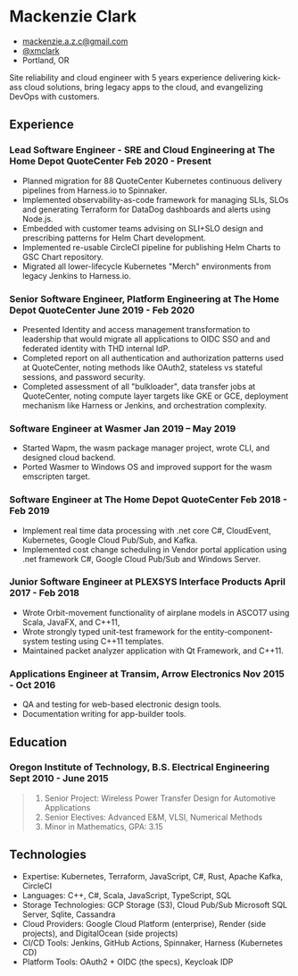 <!-- The (first) h1 will be used as the <title> of the HTML page -->
# Mackenzie Clark

<!-- The unordered list immediately after the h1 will be formatted on a single
line. It is intended to be used for contact details -->
- [mackenzie.a.z.c@gmail.com](mail:mackenzie.a.z.c@gmail.com)
- [@xmclark](https://github.com/xmclark)
- Portland, OR

<!-- The paragraph after the h1 and ul and before the first h2 is optional. It
is intended to be used for a short summary. -->
Site reliability and cloud engineer with 5 years experience delivering kick-ass cloud solutions, bring legacy apps to the cloud, and evangelizing DevOps with customers.

## Experience

<!-- You have to wrap the "left" and "right" half of these headings in spans by
hand -->
### <span>Lead Software Engineer - SRE and Cloud Engineering at The Home Depot QuoteCenter</span> <span>Feb 2020 - Present</span>

- Planned migration for 88 QuoteCenter Kubernetes continuous delivery pipelines from Harness.io to Spinnaker. 
- Implemented observability-as-code framework for managing SLIs, SLOs and generating Terraform for DataDog dashboards and alerts using Node.js. 
- Embedded with customer teams advising on SLI+SLO design and prescribing patterns for Helm Chart development.
- Implemented re-usable CircleCI pipeline for publishing Helm Charts to GSC Chart repository.
- Migrated all lower-lifecycle Kubernetes "Merch" environments from legacy Jenkins to Harness.io.

### <span>Senior Software Engineer, Platform Engineering at The Home Depot QuoteCenter</span> <span>June 2019 - Feb 2020</span>

- Presented Identity and access management transformation to leadership that would migrate all applications to OIDC SSO and and federated identity with THD internal IdP.
- Completed report on all authentication and authorization patterns used at QuoteCenter, noting methods like OAuth2, stateless vs stateful sessions, and password security. 
- Completed assessment of all "bulkloader", data transfer jobs at QuoteCenter, noting compute layer targets like GKE or GCE, deployment mechanism like Harness or Jenkins, and orchestration complexity.

### <span>Software Engineer at Wasmer</span> <span>Jan 2019 – May 2019</span>

- Started Wapm, the wasm package manager project, wrote CLI, and designed cloud backend.
- Ported Wasmer to Windows OS and improved support for the wasm emscripten target.

### <span>Software Engineer at The Home Depot QuoteCenter</span> <span>Feb 2018 - Feb 2019</span>

- Implement real time data processing with .net core C#, CloudEvent, Kubernetes, Google Cloud Pub/Sub, and Kafka.
- Implemented cost change scheduling in Vendor portal application using .net framework C#, Google Cloud Pub/Sub and Windows Server.

### <span>Junior Software Engineer at PLEXSYS Interface Products</span> <span>April 2017 - Feb 2018</span>

- Wrote Orbit-movement functionality of airplane models in ASCOT7 using Scala, JavaFX, and C++11, 
- Wrote strongly typed unit-test framework for the entity-component-system testing using C++11 templates.
- Maintained packet analyzer application with Qt Framework, and C++11.

### <span>Applications Engineer at Transim, Arrow Electronics</span> <span>Nov 2015 - Oct 2016</span>

 - QA and testing for web-based electronic design tools.
 - Documentation writing for app-builder tools.


## Education

### <span>Oregon Institute of Technology, B.S. Electrical Engineering</span> <span>Sept 2010 - June 2015</span>
   
> 1. Senior Project: Wireless Power Transfer Design for Automotive Applications
> 2. Senior Electives: Advanced E&M, VLSI, Numerical Methods
> 3. Minor in Mathematics, GPA: 3.15

## Technologies

   - Expertise: Kubernetes, Terraform, JavaScript, C#, Rust, Apache Kafka, CircleCI
   - Languages: C++, C#, Scala, JavaScript, TypeScript, SQL
   - Storage Technologies: GCP Storage (S3), Cloud Pub/Sub Microsoft SQL Server, Sqlite, Cassandra
   - Cloud Providers: Google Cloud Platform (enterprise), Render (side projects), and DigitalOcean (side projects)
   - CI/CD Tools: Jenkins, GitHub Actions, Spinnaker, Harness (Kubernetes CD)
   - Platform Tools: OAuth2 + OIDC (the specs), Keycloak IDP